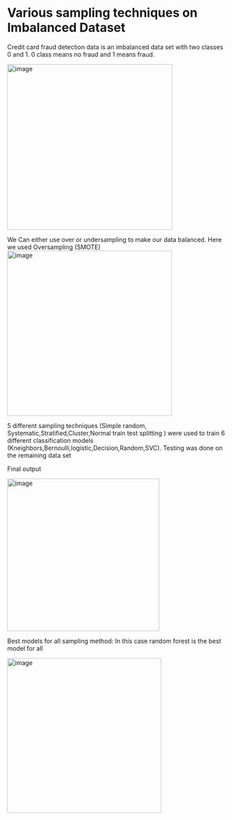 # Various sampling techniques on Imbalanced Dataset
Credit card fraud detection data is an imbalanced data set with two classes 0 and 1. 0 class means no fraud and 1 means fraud. 

<img width="380" alt="image" src="https://user-images.githubusercontent.com/65918628/219943483-eee58097-017e-4d46-8b46-275d1bf48485.png">

We Can either use over or undersampling to make our data balanced. Here we used Oversampling (SMOTE)
<img width="379" alt="image" src="https://user-images.githubusercontent.com/65918628/219943645-45671bda-a718-4f9c-a59c-f9e6f55b16a5.png">


5 different sampling techniques (Simple random, Systematic,Stratified,Cluster,Normal train test splitting ) were used to train 6 different classification models (Kneighbors,Bernoulli,logistic,Decision,Random,SVC). Testing was done on the remaining data set

Final output

<img width="350" alt="image" src="https://user-images.githubusercontent.com/65918628/219943726-f0eaaf03-f578-4492-bf13-0c951b030249.png">

Best models for all sampling  method: 
In this case random forest is the best model for all

<img width="355" alt="image" src="https://user-images.githubusercontent.com/65918628/219943755-12bbccac-913e-488a-bac1-9a1dd44c98bf.png">
